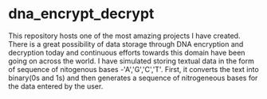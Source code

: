 # dna_encrypt_decrypt
This repository hosts one of the most amazing projects I have created. There is a great possibility of data storage through DNA encryption and decryption today and continuous efforts towards this domain have been going on across the world. I have simulated storing textual data in the form of sequence of nitogenous bases -'A','G','C','T'. First, it converts the text into binary(0s and 1s) and then generates a sequence of nitrogeneous bases for the data entered by the user. 
